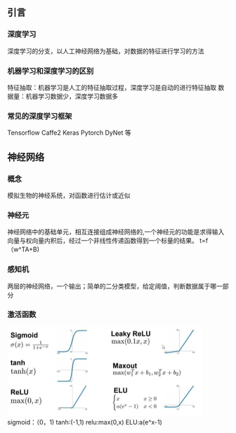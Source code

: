 ## 引言
### 深度学习
深度学习的分支，以人工神经网络为基础，对数据的特征进行学习的方法

### 机器学习和深度学习的区别
特征抽取：机器学习是人工的特征抽取过程，深度学习是自动的进行特征抽取
数据量：机器学习数据少，深度学习数据多

### 常见的深度学习框架
Tensorflow Caffe2 Keras Pytorch DyNet 等

## 神经网络

### 概念
模拟生物的神经系统，对函数进行估计或近似

### 神经元
神经网络中的基础单元，相互连接组成神经网络的,一个神经元的功能是求得输入向量与权向量内积后，经过一个非线性传递函数得到一个标量的结果。
t=f（w^TA+B)

### 感知机
两层的神经网络，一个输出；简单的二分类模型，给定阈值，判断数据属于哪一部分

### 激活函数
![激活函数](https://github.com/AllenXYK/Note/blob/main/NLP/171542.png)
sigmoid：（0，1)
tanh:(-1,1)
relu:max(0,x)
ELU:a(e^x-1)



